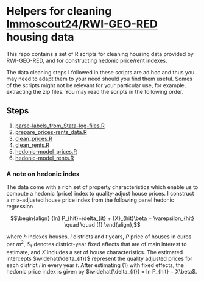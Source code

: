 # Helpers for cleaning <a href="https://www.rwi-essen.de/en/research-advice/further/research-data-center-ruhr-fdz/data-sets/rwi-geo-red/x-real-estate-data-and-price-indices">Immoscout24/RWI-GEO-RED</a> housing data
This repo contains a set of R scripts for cleaning housing data provided by RWI-GEO-RED, and for constructing hedonic price/rent indexes. 

The data cleaning steps I followed in these scripts are ad hoc and thus you may need to adapt them to your need should you find them useful. 
Somes of the scripts might not be relevant for your particular use, for example, extracting the zip files. You may read the scripts in the following order. 
## Steps
1. [parse-labels_from_Stata-log-files.R](parse-labels_from_Stata-log-files.R)
2. [prepare_prices-rents_data.R](prepare_prices-rents_data.R)
3. [clean_prices.R](clean_prices.R)
4. [clean_rents.R](clean_rents.R)
5. [hedonic-model_prices.R](hedonic-model_prices.R)
6. [hedonic-model_rents.R](hedonic-model_rents.R)

### A note on hedonic index

The data come with a rich set of property characteristics which enable us to compute a hedonic (price) index to quality-adjust house prices. I construct a mix-adjusted house price index from the following panel hedonic regression
```math
\begin{align}
{ln} P_{hit}=\delta_{it} + {X}_{hit}\beta + \varepsilon_{hit} \quad \quad (1)
\end{align},
```
where $h$ indexes houses, $i$ districts and $t$ years, $P$ price of houses in euros per $m^2$, $\delta_{it}$ denotes district-year fixed effects that are of main interest to estimate, and $X$ includes a set of house characteristics. The estimated intercepts $\widehat{\delta_{it}}$ represent the quality adjusted prices for each district $i$ in every year $t$. After estimating (1) with fixed effects, the hedonic price index is given by $\widehat{\delta_{it}} = ln P_{hit} − X\beta$.
